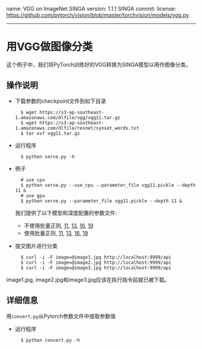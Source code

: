 <!--
    Licensed to the Apache Software Foundation (ASF) under one
    or more contributor license agreements.  See the NOTICE file
    distributed with this work for additional information
    regarding copyright ownership.  The ASF licenses this file
    to you under the Apache License, Version 2.0 (the
    "License"); you may not use this file except in compliance
    with the License.  You may obtain a copy of the License at

      http://www.apache.org/licenses/LICENSE-2.0

    Unless required by applicable law or agreed to in writing,
    software distributed under the License is distributed on an
    "AS IS" BASIS, WITHOUT WARRANTIES OR CONDITIONS OF ANY
    KIND, either express or implied.  See the License for the
    specific language governing permissions and limitations
    under the License.
-->
name: VGG on ImageNet SINGA version: 1.1.1 SINGA commit: license: https://github.com/pytorch/vision/blob/master/torchvision/models/vgg.py

---

# 用VGG做图像分类


这个例子中，我们将PyTorch训练好的VGG转换为SINGA模型以用作图像分类。

## 操作说明

* 下载参数的checkpoint文件到如下目录

        $ wget https://s3-ap-southeast-1.amazonaws.com/dlfile/vgg/vgg11.tar.gz
		$ wget https://s3-ap-southeast-1.amazonaws.com/dlfile/resnet/synset_words.txt
		$ tar xvf vgg11.tar.gz

* 运行程序

        $ python serve.py -h

* 例子

        # use cpu
		$ python serve.py --use_cpu --parameter_file vgg11.pickle --depth 11 &
  		# use gpu
		$ python serve.py --parameter_file vgg11.pickle --depth 11 &

	我们提供了以下模型和深度配置的参数文件:
	* 不使用批量正则, [11](https://s3-ap-southeast-1.amazonaws.com/dlfile/vgg/vgg11.tar.gz), [13](https://s3-ap-southeast-1.amazonaws.com/dlfile/vgg/vgg13.tar.gz), [16](https://s3-ap-southeast-1.amazonaws.com/dlfile/vgg/vgg16.tar.gz), [19](https://s3-ap-southeast-1.amazonaws.com/dlfile/vgg/vgg19.tar.gz)
	* 使用批量正则, [11](https://s3-ap-southeast-1.amazonaws.com/dlfile/vgg/vgg11_bn.tar.gz), [13](https://s3-ap-southeast-1.amazonaws.com/dlfile/vgg/vgg13_bn.tar.gz), [16](https://s3-ap-southeast-1.amazonaws.com/dlfile/vgg/vgg16_bn.tar.gz), [19](https://s3-ap-southeast-1.amazonaws.com/dlfile/vgg/vgg19_bn.tar.gz)


* 提交图片进行分类

        $ curl -i -F image=@image1.jpg http://localhost:9999/api
        $ curl -i -F image=@image2.jpg http://localhost:9999/api
        $ curl -i -F image=@image3.jpg http://localhost:9999/api

image1.jpg, image2.jpg和image3.jpg应该在执行指令前就已被下载。

## 详细信息

用`convert.py`从Pytorch参数文件中提取参数值

* 运行程序

    	$ python convert.py -h
